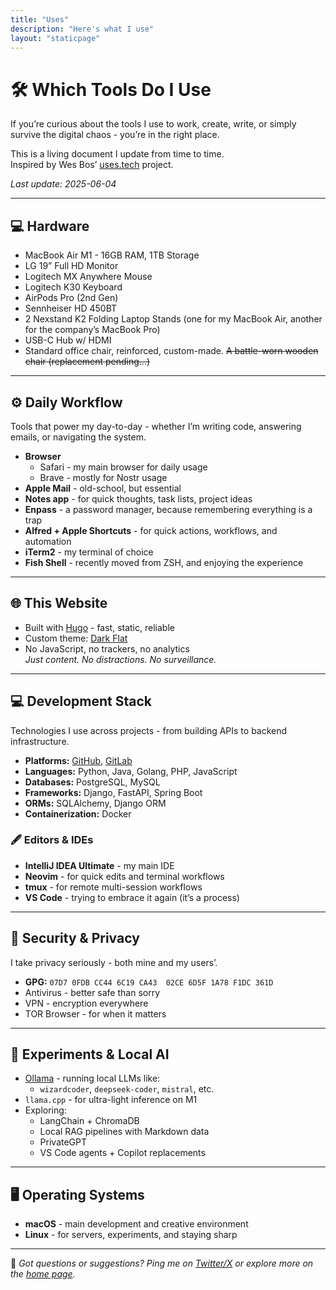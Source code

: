 ```yaml
---
title: "Uses"
description: "Here's what I use"
layout: "staticpage"
---
```


# 🛠️ Which Tools Do I Use

If you’re curious about the tools I use to work, create, write, or simply survive the digital chaos - you’re in the right place.

This is a living document I update from time to time.  
Inspired by Wes Bos’ [uses.tech](https://uses.tech) project.

_Last update: 2025-06-04_

---

## 💻 Hardware

- MacBook Air M1 - 16GB RAM, 1TB Storage
- LG 19” Full HD Monitor
- Logitech MX Anywhere Mouse
- Logitech K30 Keyboard
- AirPods Pro (2nd Gen)
- Sennheiser HD 450BT
- 2 Nexstand K2 Folding Laptop Stands (one for my MacBook Air, another for the company’s MacBook Pro)
- USB-C Hub w/ HDMI
- Standard office chair, reinforced, custom-made. ~~A battle-worn wooden chair (replacement pending…)~~

---

## ⚙️ Daily Workflow

Tools that power my day-to-day - whether I’m writing code, answering emails, or navigating the system.

- **Browser**
  - Safari - my main browser for daily usage
  - Brave - mostly for Nostr usage
- **Apple Mail** - old-school, but essential
- **Notes app** - for quick thoughts, task lists, project ideas
- **Enpass** - a password manager, because remembering everything is a trap
- **Alfred + Apple Shortcuts** - for quick actions, workflows, and automation
- **iTerm2** - my terminal of choice
- **Fish Shell** - recently moved from ZSH, and enjoying the experience

---

## 🌐 This Website

- Built with [Hugo](https://gohugo.io) - fast, static, reliable
- Custom theme: [Dark Flat](https://github.com/adlermedrado/dark-flat)
- No JavaScript, no trackers, no analytics  
  _Just content. No distractions. No surveillance._

---

## 💻 Development Stack

Technologies I use across projects - from building APIs to backend infrastructure.

- **Platforms:** [GitHub](https://github.com), [GitLab](https://gitlab.com)
- **Languages:** Python, Java, Golang, PHP, JavaScript
- **Databases:** PostgreSQL, MySQL
- **Frameworks:** Django, FastAPI, Spring Boot
- **ORMs:** SQLAlchemy, Django ORM
- **Containerization:** Docker

### 🖋️ Editors & IDEs

- **IntelliJ IDEA Ultimate** - my main IDE
- **Neovim** - for quick edits and terminal workflows
- **tmux** - for remote multi-session workflows
- **VS Code** - trying to embrace it again (it’s a process)

---

## 🔐 Security & Privacy

I take privacy seriously - both mine and my users’.

- **GPG:** `07D7 0FDB CC44 6C19 CA43  02CE 6D5F 1A78 F1DC 361D`
- Antivirus - better safe than sorry
- VPN - encryption everywhere
- TOR Browser - for when it matters

---

## 🧪 Experiments & Local AI

- [Ollama](https://ollama.com) - running local LLMs like:
  - `wizardcoder`, `deepseek-coder`, `mistral`, etc.
- `llama.cpp` - for ultra-light inference on M1
- Exploring:
  - LangChain + ChromaDB
  - Local RAG pipelines with Markdown data
  - PrivateGPT
  - VS Code agents + Copilot replacements

---

## 🖥️ Operating Systems

- **macOS** - main development and creative environment
- **Linux** - for servers, experiments, and staying sharp

---

🧩 _Got questions or suggestions? Ping me on [Twitter/X](https://x.com/spacexnu) or explore more on the [home page](https://adlermedrado.com.br)._